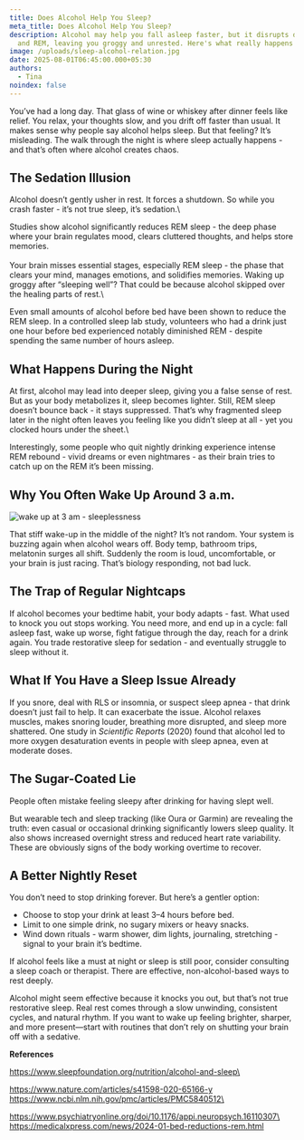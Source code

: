 ```yaml
---
title: Does Alcohol Help You Sleep?
meta_title: Does Alcohol Help You Sleep?
description: Alcohol may help you fall asleep faster, but it disrupts deep sleep
  and REM, leaving you groggy and unrested. Here's what really happens at night.
image: /uploads/sleep-alcohol-relation.jpg
date: 2025-08-01T06:45:00.000+05:30
authors:
  - Tina
noindex: false
---
```

You’ve had a long day. That glass of wine or whiskey after dinner feels like relief. You relax, your thoughts slow, and you drift off faster than usual. It makes sense why people say alcohol helps sleep. But that feeling? It’s misleading. The walk through the night is where sleep actually happens - and that’s often where alcohol creates chaos.

## **The Sedation Illusion**

Alcohol doesn’t gently usher in rest. It forces a shutdown. So while you crash faster - it’s not true sleep, it’s sedation.\

Studies show alcohol significantly reduces REM sleep - the deep phase where your brain regulates mood, clears cluttered thoughts, and helps store memories.\
\
Your brain misses essential stages, especially REM sleep - the phase that clears your mind, manages emotions, and solidifies memories. Waking up groggy after “sleeping well”? That could be because alcohol skipped over the healing parts of rest.\

Even small amounts of alcohol before bed have been shown to reduce the REM sleep. In a controlled sleep lab study, volunteers who had a drink just one hour before bed experienced notably diminished REM - despite spending the same number of hours asleep.


## **What Happens During the Night**

At first, alcohol may lead into deeper sleep, giving you a false sense of rest. But as your body metabolizes it, sleep becomes lighter. Still, REM sleep doesn’t bounce back - it stays suppressed. That’s why fragmented sleep later in the night often leaves you feeling like you didn’t sleep at all - yet you clocked hours under the sheet.\

Interestingly, some people who quit nightly drinking experience intense REM rebound - vivid dreams or even nightmares - as their brain tries to catch up on the REM it’s been missing.

## **Why You Often Wake Up Around 3 a.m.**

![wake up at 3 am - sleeplessness](/uploads/wake-up-3am.jpg)

That stiff wake-up in the middle of the night? It’s not random. Your system is buzzing again when alcohol wears off. Body temp, bathroom trips, melatonin surges all shift. Suddenly the room is loud, uncomfortable, or your brain is just racing. That’s biology responding, not bad luck.

## **The Trap of Regular Nightcaps**

If alcohol becomes your bedtime habit, your body adapts - fast. What used to knock you out stops working. You need more, and end up in a cycle: fall asleep fast, wake up worse, fight fatigue through the day, reach for a drink again. You trade restorative sleep for sedation - and eventually struggle to sleep without it.

## **What If You Have a Sleep Issue Already**

If you snore, deal with RLS or insomnia, or suspect sleep apnea - that drink doesn’t just fail to help. It can exacerbate the issue. Alcohol relaxes muscles, makes snoring louder, breathing more disrupted, and sleep more shattered. One study in *Scientific Reports* (2020) found that alcohol led to more oxygen desaturation events in people with sleep apnea, even at moderate doses.

## **The Sugar-Coated Lie**

People often mistake feeling sleepy after drinking for having slept well. 

But wearable tech and sleep tracking (like Oura or Garmin) are revealing the truth: even casual or occasional drinking significantly lowers sleep quality. It also shows increased overnight stress and reduced heart rate variability. These are obviously signs of the body working overtime to recover.

## **A Better Nightly Reset**

You don’t need to stop drinking forever. But here’s a gentler option:

* Choose to stop your drink at least 3–4 hours before bed.
* Limit to one simple drink, no sugary mixers or heavy snacks.
* Wind down rituals - warm shower, dim lights, journaling, stretching - signal to your brain it’s bedtime.

If alcohol feels like a must at night or sleep is still poor, consider consulting a sleep coach or therapist. There are effective, non-alcohol-based ways to rest deeply.

Alcohol might seem effective because it knocks you out, but that’s not true restorative sleep. Real rest comes through a slow unwinding, consistent cycles, and natural rhythm. If you want to wake up feeling brighter, sharper, and more present—start with routines that don’t rely on shutting your brain off with a sedative.

**References**

https://www.sleepfoundation.org/nutrition/alcohol-and-sleep\

[https://www.nature.com/articles/s41598-020-65166-y
](https://www.nature.com/articles/s41598-020-65166-y)https://www.ncbi.nlm.nih.gov/pmc/articles/PMC5840512\

https://www.psychiatryonline.org/doi/10.1176/appi.neuropsych.16110307\
\
https://medicalxpress.com/news/2024-01-bed-reductions-rem.html
